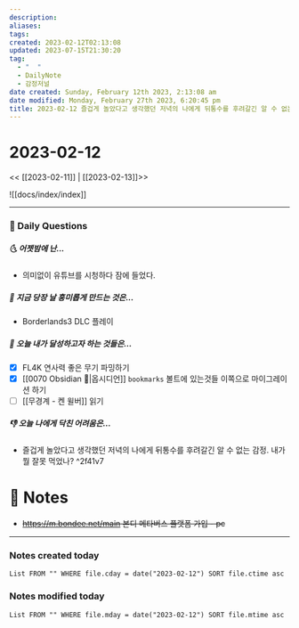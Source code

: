 ```yaml
---
description:
aliases: 
tags: 
created: 2023-02-12T02:13:08
updated: 2023-07-15T21:30:20
tag:
  - "  "
  - DailyNote
  - 감정저널
date created: Sunday, February 12th 2023, 2:13:08 am
date modified: Monday, February 27th 2023, 6:20:45 pm
title: 2023-02-12 즐겁게 놀았다고 생각했던 저녁의 나에게 뒤통수를 후려갈긴 알 수 없는 감정. 내가 뭘 잘못 먹었나
---
```


# 2023-02-12

<< [[2023-02-11]] | [[2023-02-13]]>>

![[docs/index/index]]

---

### 📅 Daily Questions

##### 🌜 어젯밤에 난...

- 의미없이 유튜브를 시청하다 잠에 들었다.

##### 🙌 지금 당장 날 흥미롭게 만드는 것은...

- Borderlands3 DLC 플레이

##### 🚀 오늘 내가 달성하고자 하는 것들은...

- [x] FL4K 연사력 좋은 무기 파밍하기
- [x] [[0070 Obsidian 💎|옵시디언]] `bookmarks` 볼트에 있는것들 이쪽으로 마이그레이션 하기 
- [ ] [[무경계 - 켄 윌버]] 읽기

##### 👎 오늘 나에게 닥친 어려움은...

- 즐겁게 놀았다고 생각했던 저녁의 나에게 뒤통수를 후려갈긴 알 수 없는 감정. 내가 뭘 잘못 먹었나? ^2f41v7

# 📝 Notes

- ~~https://m.bondee.net/main 본디 메타버스 플랫폼 가입 - pc~~

---

### Notes created today

```dataview
List FROM "" WHERE file.cday = date("2023-02-12") SORT file.ctime asc
```

### Notes modified today

```dataview
List FROM "" WHERE file.mday = date("2023-02-12") SORT file.mtime asc
```

